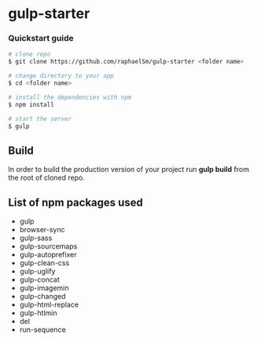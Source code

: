 # gulp-starter

### Quickstart guide

```bash
# clone repo
$ git clone https://github.com/raphaelSm/gulp-starter <folder name>

# change directory to your app
$ cd <folder name>

# install the dependencies with npm
$ npm install

# start the server
$ gulp
```

## Build 

In order to build the production version of your project run __gulp build__ from the root of cloned repo.

## List of npm packages used

- gulp
- browser-sync
- gulp-sass
- gulp-sourcemaps
- gulp-autoprefixer
- gulp-clean-css
- gulp-uglify
- gulp-concat
- gulp-imagemin
- gulp-changed
- gulp-html-replace
- gulp-htlmin
- del
- run-sequence


